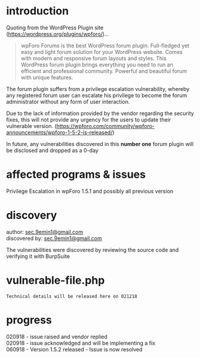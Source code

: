 # introduction

Quoting from the WordPress Plugin site (https://wordpress.org/plugins/wpforo/)...  
>wpForo Forums is the best WordPress forum plugin. Full-fledged yet easy and light forum solution for your WordPress website. Comes with modern and responsive forum layouts and styles. This WordPress forum plugin brings everything you need to run an efficient and professional community. Powerful and beautiful forum with unique features.

The forum plugin suffers from a privilege escalation vulnerability, whereby any registered forum user can escalate his privilege to become the forum administrator without any form of user interaction.

Due to the lack of information provided by the vendor regarding the security fixes, this will not provide any urgency for the users to update their vulnerable version. (https://wpforo.com/community/wpforo-announcements/wpforo-1-5-2-is-released/) 

In future, any vulnerabilities discovered in this **number one** forum plugin will be disclosed and dropped as a 0-day

# affected programs & issues

Privilege Escalation in wpForo 1.5.1 and possibly all previous version

# discovery

author: sec.9emin1@gmail.com  
discovered by: sec.9emin1@gmail.com  

The vulnerabilities were discovered by reviewing the source code and verifying it with BurpSuite

# vulnerable-file.php
```
Technical details will be released here on 021218

```
# progress

020918 - issue raised and vendor replied  
020918 - issue acknowledged and will be implementing a fix  
060918 - Version 1.5.2 released - Issue is now resolved  

